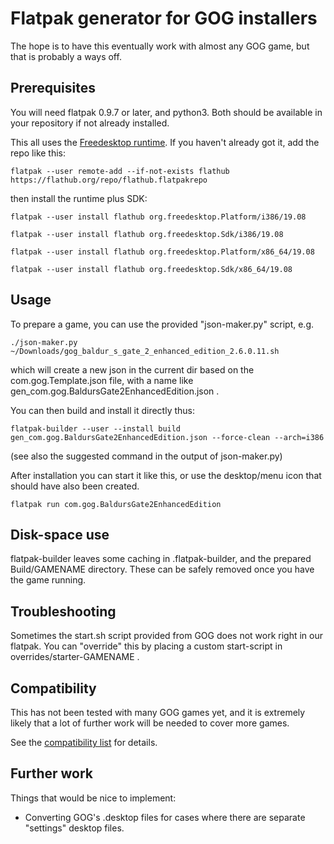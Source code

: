 # Flatpak generator for GOG installers
The hope is to have this eventually work with almost any GOG game, but that is probably a ways off.

## Prerequisites
You will need flatpak 0.9.7 or later, and python3. Both should be available in your repository if not already installed.

This all uses the [Freedesktop runtime](http://flatpak.org/runtimes.html).
If you haven't already got it, add the repo like this:

`flatpak --user remote-add --if-not-exists flathub https://flathub.org/repo/flathub.flatpakrepo`

then install the runtime plus SDK:

`flatpak --user install flathub org.freedesktop.Platform/i386/19.08`

`flatpak --user install flathub org.freedesktop.Sdk/i386/19.08`

`flatpak --user install flathub org.freedesktop.Platform/x86_64/19.08`

`flatpak --user install flathub org.freedesktop.Sdk/x86_64/19.08`

## Usage
To prepare a game, you can use the provided "json-maker.py" script, e.g.

`./json-maker.py ~/Downloads/gog_baldur_s_gate_2_enhanced_edition_2.6.0.11.sh`

which will create a new json in the current dir based on the com.gog.Template.json file, with a name like gen_com.gog.BaldursGate2EnhancedEdition.json .

You can then build and install it directly thus:

`flatpak-builder --user --install build gen_com.gog.BaldursGate2EnhancedEdition.json --force-clean --arch=i386`

(see also the suggested command in the output of json-maker.py)

After installation you can start it like this, or use the desktop/menu icon that should have also been created.

`flatpak run com.gog.BaldursGate2EnhancedEdition`

## Disk-space use
flatpak-builder leaves some caching in .flatpak-builder, and the prepared Build/GAMENAME directory. These can be safely removed once you have the game running.

## Troubleshooting
Sometimes the start.sh script provided from GOG does not work right in our flatpak.
You can "override" this by placing a custom start-script in overrides/starter-GAMENAME .

## Compatibility
This has not been tested with many GOG games yet, and it is extremely likely that a lot of further work will be needed to cover more games.

See the [compatibility list](https://github.com/kujeger/flatpak-gog/wiki/Compatibility) for details.

## Further work
Things that would be nice to implement:

* Converting GOG's .desktop files for cases where there are separate "settings" desktop files.

